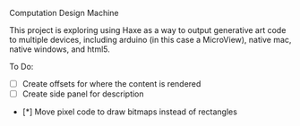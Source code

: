 Computation Design Machine

This project is exploring using Haxe as a way to output generative art code to multiple devices, including arduino (in this case a MicroView), native mac, native windows, and html5.

To Do:
- [ ] Create offsets for where the content is rendered
- [ ] Create side panel for description
- [*] Move pixel code to draw bitmaps instead of rectangles


